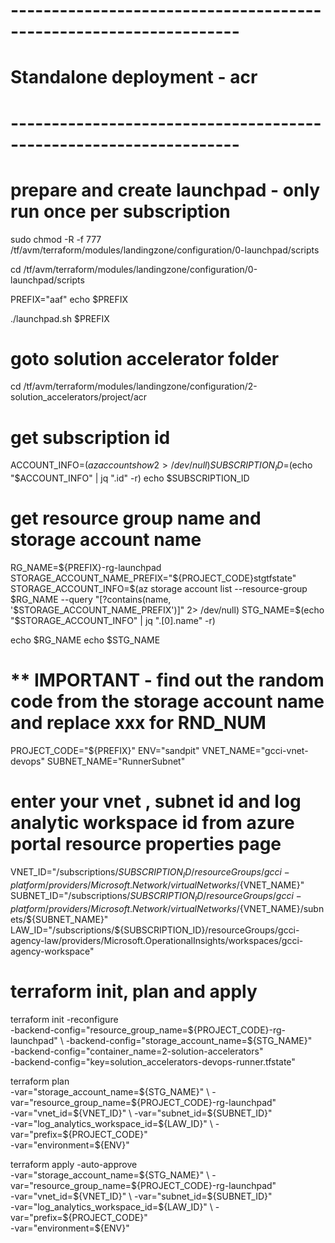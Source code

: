 # ------------------------------------------------------------------
# Standalone deployment - acr
# ------------------------------------------------------------------

# prepare and create launchpad - only run once per subscription

sudo chmod -R -f 777 /tf/avm/terraform/modules/landingzone/configuration/0-launchpad/scripts

cd /tf/avm/terraform/modules/landingzone/configuration/0-launchpad/scripts

PREFIX="aaf"
echo $PREFIX

./launchpad.sh $PREFIX

# goto solution accelerator folder
cd /tf/avm/terraform/modules/landingzone/configuration/2-solution_accelerators/project/acr

# get subscription id
ACCOUNT_INFO=$(az account show 2> /dev/null)
SUBSCRIPTION_ID=$(echo "$ACCOUNT_INFO" | jq ".id" -r)
echo $SUBSCRIPTION_ID

# get resource group name and storage account name
RG_NAME=${PREFIX}-rg-launchpad
STORAGE_ACCOUNT_NAME_PREFIX="${PROJECT_CODE}stgtfstate"
STORAGE_ACCOUNT_INFO=$(az storage account list --resource-group $RG_NAME --query "[?contains(name, '$STORAGE_ACCOUNT_NAME_PREFIX')]" 2> /dev/null)
STG_NAME=$(echo "$STORAGE_ACCOUNT_INFO" | jq ".[0].name" -r)

echo $RG_NAME
echo $STG_NAME

# ** IMPORTANT - find out the random code from the storage account name and replace xxx for RND_NUM 
PROJECT_CODE="${PREFIX}"
ENV="sandpit"
VNET_NAME="gcci-vnet-devops"
SUBNET_NAME="RunnerSubnet"

# enter your vnet , subnet id and log analytic workspace id from azure portal resource properties page
VNET_ID="/subscriptions/${SUBSCRIPTION_ID}/resourceGroups/gcci-platform/providers/Microsoft.Network/virtualNetworks/${VNET_NAME}"
SUBNET_ID="/subscriptions/${SUBSCRIPTION_ID}/resourceGroups/gcci-platform/providers/Microsoft.Network/virtualNetworks/${VNET_NAME}/subnets/${SUBNET_NAME}"
LAW_ID="/subscriptions/${SUBSCRIPTION_ID}/resourceGroups/gcci-agency-law/providers/Microsoft.OperationalInsights/workspaces/gcci-agency-workspace"

# terraform init, plan and apply

terraform init  -reconfigure \
-backend-config="resource_group_name=${PROJECT_CODE}-rg-launchpad" \
-backend-config="storage_account_name=${STG_NAME}" \
-backend-config="container_name=2-solution-accelerators" \
-backend-config="key=solution_accelerators-devops-runner.tfstate"

terraform plan \
-var="storage_account_name=${STG_NAME}" \
-var="resource_group_name=${PROJECT_CODE}-rg-launchpad" \
-var="vnet_id=${VNET_ID}" \
-var="subnet_id=${SUBNET_ID}" \
-var="log_analytics_workspace_id=${LAW_ID}"  \
-var="prefix=${PROJECT_CODE}"  \
-var="environment=${ENV}" 

terraform apply -auto-approve \
-var="storage_account_name=${STG_NAME}" \
-var="resource_group_name=${PROJECT_CODE}-rg-launchpad" \
-var="vnet_id=${VNET_ID}" \
-var="subnet_id=${SUBNET_ID}" \
-var="log_analytics_workspace_id=${LAW_ID}" \
-var="prefix=${PROJECT_CODE}"  \
-var="environment=${ENV}" 